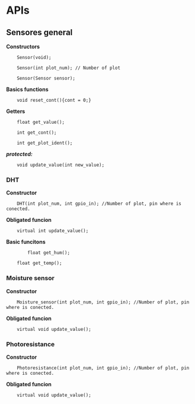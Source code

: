 # APIs

## Sensores general

**Constructors**

		Sensor(void);
		
		Sensor(int plot_num); // Number of plot
		
		Sensor(Sensor sensor);

**Basics functions**

		void reset_cont(){cont = 0;}
		

**Getters**

		float get_value();
		
		int get_cont();
		
		int get_plot_ident();
		

***protected:***

		void update_value(int new_value);
		
		
### DHT


**Constructor**

		DHT(int plot_num, int gpio_in); //Number of plot, pin where is conected.
		
		
**Obligated funcion**

		virtual int update_value();
		
   
 **Basic funcitons**
 
    		float get_hum();
    
   		float get_temp();
    
	
### Moisture sensor


**Constructor**

		Moisture_sensor(int plot_num, int gpio_in); //Number of plot, pin where is conected.
		

  **Obligated funcion**
  
		virtual void update_value();
		
		
### Photoresistance


**Constructor**

		Photoresistance(int plot_num, int gpio_in); //Number of plot, pin where is conected.
		

**Obligated funcion**

		virtual void update_value();
